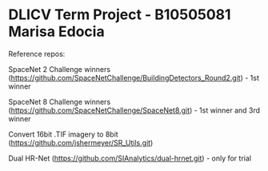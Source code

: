 # DLICV Term Project - B10505081 Marisa Edocia

Reference repos:

SpaceNet 2 Challenge winners (https://github.com/SpaceNetChallenge/BuildingDetectors_Round2.git) - 1st winner

SpaceNet 8 Challenge winners (https://github.com/SpaceNetChallenge/SpaceNet8.git) - 1st winner and 3rd winner

Convert 16bit .TIF imagery to 8bit (https://github.com/jshermeyer/SR_Utils.git)

Dual HR-Net (https://github.com/SIAnalytics/dual-hrnet.git) - only for trial
